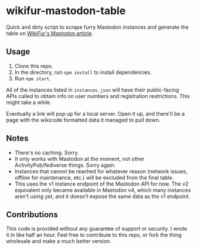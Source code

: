 # wikifur-mastodon-table

Quick and dirty script to scrape furry Mastodon instances and generate the table on [WikiFur's Mastodon article](https://en.wikifur.com/wiki/Mastodon).

## Usage

1. Clone this repo.
2. In the directory, run `npm install` to install dependencies.
3. Run `npm start`.

All of the instances listed in `instances.json` will have their public-facing APIs called to obtain info on user numbers and registration restrictions. This might take a while.

Eventually a link will pop up for a local server. Open it up, and there'll be a page with the wikicode formatted data it managed to pull down.

## Notes

- There's no caching. Sorry.
- It only works with Mastodon at the moment, not other ActivityPub/fediverse things. Sorry again.
- Instances that cannot be reached for whatever reason (network issues, offline for maintenance, etc.) will be excluded from the final table.
- This uses the v1 instance endpoint of the Mastodon API for now. The v2 equivalent only became available in Mastodon v4, which many instances aren't using yet, and it doesn't expose the same data as the v1 endpoint.

## Contributions

This code is provided without any guarantee of support or security. I wrote it in like half an hour. Feel free to contribute to this repo, or fork the thing wholesale and make a much better version.

